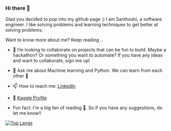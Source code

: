 ### Hi there 👋

Glad you decided to pop into my github page :) 
I am Santhoshi, a software engineer. I like solving problems and learning techniques to get better at solving problems. 

Want to know more about me? Keep reading ..

- 👯 I’m looking to collaborate on projects that can be fun to build. Maybe a hackathon? Or something you want to automate? If you have any ideas and want to collaborate, sign me up!

- 💬 Ask me about Machine learning and Python. We can learn from each other 🤗

- 📫 How to reach me: [LinkedIn](www.linkedin.com/in/santhoshi-ravichandran/)
- 🔬 [Kaggle Profile](https://www.kaggle.com/santhoshi2912)

- Fun fact: I'm a big fan of reading 📖. So if you have any suggestions, do let me know!!
<!--
**Santhoshi-Ravi/Santhoshi-Ravi** is a ✨ _special_ ✨ repository because its `README.md` (this file) appears on your GitHub profile.

Here are some ideas to get you started:

- 🔭 I’m currently working on ...

- 🌱 I’m currently learning Machine learning and Deep learning. CNN to be exact :p
- 👯 I’m looking to collaborate on projects that can be fun to build. Maybe a hackathon? Or something you want to automate? If you have any ideas and wanna collaborat, sign me up!
- 🤔 I’m looking for help with ...
- 💬 Ask me about ...
- 📫 How to reach me: ...
- 😄 Pronouns: ...
- ⚡ Fun fact: ...
-->
[![Top Langs](https://github-readme-stats.vercel.app/api/top-langs/?username=Santhoshi-Ravi&layout=compact&theme=radical)](https://github.com/anuraghazra/github-readme-stats)
